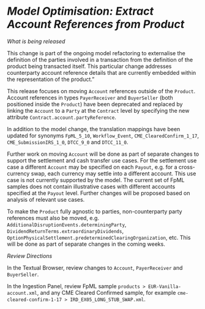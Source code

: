 # *Model Optimisation: Extract Account References from Product*

_What is being released_

This change is part of the ongoing model refactoring to externalise the definition of the parties involved in a transaction from the definition of the product being transacted itself. This particular change addresses counterparty account reference details that are currently embedded within the representation of the product.”

This release focuses on moving `Account` references outside of the `Product`.  Account references in types `PayerReceiver` and `BuyerSeller` (both positioned inside the `Product`) have been deprecated and replaced by linking the `Account` to a `Party` at the `Contract` level by specifying the new attribute `Contract.account.partyReference`. 

In addition to the model change, the translation mappings have been updated for synonyms `FpML_5_10`, `Workflow_Event`, `CME_ClearedConfirm_1_17`, `CME_SubmissionIRS_1_0`, `DTCC_9_0` and `DTCC_11_0`.

Further work on moving `Account` will be done as part of separate changes to support the settlement and cash transfer use cases.  For the settlement use case a different `Account` may be specified on each `Payout`, e.g. for a cross-currency swap, each currency may settle into a different account.  This use case is not currently supported by the model. The current set of FpML samples does not contain illustrative cases with different accounts specified at the `Payout` level.  Further changes will be proposed based on analysis of relevant use cases.

To make the `Product` fully agnostic to parties, non-counterparty party references must also be moved, e.g. `AdditionalDisruptionEvents.determiningParty`, `DividendReturnTerms.extraordinaryDividends`, `OptionPhysicalSettlement.predeterminedClearingOrganization`, etc.  This will be done as part of separate changes in the coming weeks.

_Review Directions_

In the Textual Browser, review changes to `Account`, `PayerReceiver` and `BuyerSeller`.
 
In the Ingestion Panel, review FpML sample `products > EUR-Vanilla-account.xml`, and any CME Cleared Confirmed sample, for example `cme-cleared-confirm-1-17 > IRD_EX05_LONG_STUB_SWAP.xml`.
